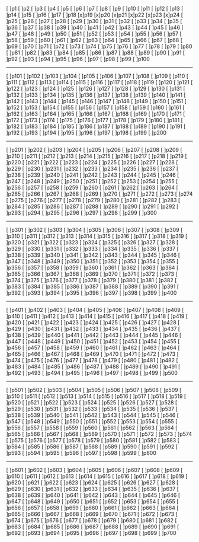 [ ]p1
[ ]p2
[ ]p3
[ ]p4
[ ]p5
[ ]p6
[ ]p7
[ ]p8
[ ]p9
[ ]p10
[ ]p11
[ ]p12
[ ]p13
[ ]p14
[ ]p15
[ ]p16
[ ]p17
[ ]p18
[x]p19
[x]p20
[x]p21
[x]p22
[x]p23
[x]p24
[ ]p25
[ ]p26
[ ]p27
[ ]p28
[ ]p29
[ ]p30
[ ]p31
[ ]p32
[ ]p33
[ ]p34
[ ]p35
[ ]p36
[ ]p37
[ ]p38
[ ]p39
[ ]p40
[ ]p41
[ ]p42
[ ]p43
[ ]p44
[ ]p45
[ ]p46
[ ]p47
[ ]p48
[ ]p49
[ ]p50
[ ]p51
[ ]p52
[ ]p53
[ ]p54
[ ]p55
[ ]p56
[ ]p57
[ ]p58
[ ]p59
[ ]p60
[ ]p61
[ ]p62
[ ]p63
[ ]p64
[ ]p65
[ ]p66
[ ]p67
[ ]p68
[ ]p69
[ ]p70
[ ]p71
[ ]p72
[ ]p73
[ ]p74
[ ]p75
[ ]p76
[ ]p77
[ ]p78
[ ]p79
[ ]p80
[ ]p81
[ ]p82
[ ]p83
[ ]p84
[ ]p85
[ ]p86
[ ]p87
[ ]p88
[ ]p89
[ ]p90
[ ]p91
[ ]p92
[ ]p93
[ ]p94
[ ]p95
[ ]p96
[ ]p97
[ ]p98
[ ]p99
[ ]p100

--------------------------------------------------
[ ]p101
[ ]p102
[ ]p103
[ ]p104
[ ]p105
[ ]p106
[ ]p107
[ ]p108
[ ]p109
[ ]p110
[ ]p111
[ ]p112
[ ]p113
[ ]p114
[ ]p115
[ ]p116
[ ]p117
[ ]p118
[ ]p119
[ ]p120
[ ]p121
[ ]p122
[ ]p123
[ ]p124
[ ]p125
[ ]p126
[ ]p127
[ ]p128
[ ]p129
[ ]p130
[ ]p131
[ ]p132
[ ]p133
[ ]p134
[ ]p135
[ ]p136
[ ]p137
[ ]p138
[ ]p139
[ ]p140
[ ]p141
[ ]p142
[ ]p143
[ ]p144
[ ]p145
[ ]p146
[ ]p147
[ ]p148
[ ]p149
[ ]p150
[ ]p151
[ ]p152
[ ]p153
[ ]p154
[ ]p155
[ ]p156
[ ]p157
[ ]p158
[ ]p159
[ ]p160
[ ]p161
[ ]p162
[ ]p163
[ ]p164
[ ]p165
[ ]p166
[ ]p167
[ ]p168
[ ]p169
[ ]p170
[ ]p171
[ ]p172
[ ]p173
[ ]p174
[ ]p175
[ ]p176
[ ]p177
[ ]p178
[ ]p179
[ ]p180
[ ]p181
[ ]p182
[ ]p183
[ ]p184
[ ]p185
[ ]p186
[ ]p187
[ ]p188
[ ]p189
[ ]p190
[ ]p191
[ ]p192
[ ]p193
[ ]p194
[ ]p195
[ ]p196
[ ]p197
[ ]p198
[ ]p199
[ ]p200

--------------------------------------------------
[ ]p201
[ ]p202
[ ]p203
[ ]p204
[ ]p205
[ ]p206
[ ]p207
[ ]p208
[ ]p209
[ ]p210
[ ]p211
[ ]p212
[ ]p213
[ ]p214
[ ]p215
[ ]p216
[ ]p217
[ ]p218
[ ]p219
[ ]p220
[ ]p221
[ ]p222
[ ]p223
[ ]p224
[ ]p225
[ ]p226
[ ]p227
[ ]p228
[ ]p229
[ ]p230
[ ]p231
[ ]p232
[ ]p233
[ ]p234
[ ]p235
[ ]p236
[ ]p237
[ ]p238
[ ]p239
[ ]p240
[ ]p241
[ ]p242
[ ]p243
[ ]p244
[ ]p245
[ ]p246
[ ]p247
[ ]p248
[ ]p249
[ ]p250
[ ]p251
[ ]p252
[ ]p253
[ ]p254
[ ]p255
[ ]p256
[ ]p257
[ ]p258
[ ]p259
[ ]p260
[ ]p261
[ ]p262
[ ]p263
[ ]p264
[ ]p265
[ ]p266
[ ]p267
[ ]p268
[ ]p269
[ ]p270
[ ]p271
[ ]p272
[ ]p273
[ ]p274
[ ]p275
[ ]p276
[ ]p277
[ ]p278
[ ]p279
[ ]p280
[ ]p281
[ ]p282
[ ]p283
[ ]p284
[ ]p285
[ ]p286
[ ]p287
[ ]p288
[ ]p289
[ ]p290
[ ]p291
[ ]p292
[ ]p293
[ ]p294
[ ]p295
[ ]p296
[ ]p297
[ ]p298
[ ]p299
[ ]p300

--------------------------------------------------
[ ]p301
[ ]p302
[ ]p303
[ ]p304
[ ]p305
[ ]p306
[ ]p307
[ ]p308
[ ]p309
[ ]p310
[ ]p311
[ ]p312
[ ]p313
[ ]p314
[ ]p315
[ ]p316
[ ]p317
[ ]p318
[ ]p319
[ ]p320
[ ]p321
[ ]p322
[ ]p323
[ ]p324
[ ]p325
[ ]p326
[ ]p327
[ ]p328
[ ]p329
[ ]p330
[ ]p331
[ ]p332
[ ]p333
[ ]p334
[ ]p335
[ ]p336
[ ]p337
[ ]p338
[ ]p339
[ ]p340
[ ]p341
[ ]p342
[ ]p343
[ ]p344
[ ]p345
[ ]p346
[ ]p347
[ ]p348
[ ]p349
[ ]p350
[ ]p351
[ ]p352
[ ]p353
[ ]p354
[ ]p355
[ ]p356
[ ]p357
[ ]p358
[ ]p359
[ ]p360
[ ]p361
[ ]p362
[ ]p363
[ ]p364
[ ]p365
[ ]p366
[ ]p367
[ ]p368
[ ]p369
[ ]p370
[ ]p371
[ ]p372
[ ]p373
[ ]p374
[ ]p375
[ ]p376
[ ]p377
[ ]p378
[ ]p379
[ ]p380
[ ]p381
[ ]p382
[ ]p383
[ ]p384
[ ]p385
[ ]p386
[ ]p387
[ ]p388
[ ]p389
[ ]p390
[ ]p391
[ ]p392
[ ]p393
[ ]p394
[ ]p395
[ ]p396
[ ]p397
[ ]p398
[ ]p399
[ ]p400

--------------------------------------------------
[ ]p401
[ ]p402
[ ]p403
[ ]p404
[ ]p405
[ ]p406
[ ]p407
[ ]p408
[ ]p409
[ ]p410
[ ]p411
[ ]p412
[ ]p413
[ ]p414
[ ]p415
[ ]p416
[ ]p417
[ ]p418
[ ]p419
[ ]p420
[ ]p421
[ ]p422
[ ]p423
[ ]p424
[ ]p425
[ ]p426
[ ]p427
[ ]p428
[ ]p429
[ ]p430
[ ]p431
[ ]p432
[ ]p433
[ ]p434
[ ]p435
[ ]p436
[ ]p437
[ ]p438
[ ]p439
[ ]p440
[ ]p441
[ ]p442
[ ]p443
[ ]p444
[ ]p445
[ ]p446
[ ]p447
[ ]p448
[ ]p449
[ ]p450
[ ]p451
[ ]p452
[ ]p453
[ ]p454
[ ]p455
[ ]p456
[ ]p457
[ ]p458
[ ]p459
[ ]p460
[ ]p461
[ ]p462
[ ]p463
[ ]p464
[ ]p465
[ ]p466
[ ]p467
[ ]p468
[ ]p469
[ ]p470
[ ]p471
[ ]p472
[ ]p473
[ ]p474
[ ]p475
[ ]p476
[ ]p477
[ ]p478
[ ]p479
[ ]p480
[ ]p481
[ ]p482
[ ]p483
[ ]p484
[ ]p485
[ ]p486
[ ]p487
[ ]p488
[ ]p489
[ ]p490
[ ]p491
[ ]p492
[ ]p493
[ ]p494
[ ]p495
[ ]p496
[ ]p497
[ ]p498
[ ]p499
[ ]p500

--------------------------------------------------
[ ]p501
[ ]p502
[ ]p503
[ ]p504
[ ]p505
[ ]p506
[ ]p507
[ ]p508
[ ]p509
[ ]p510
[ ]p511
[ ]p512
[ ]p513
[ ]p514
[ ]p515
[ ]p516
[ ]p517
[ ]p518
[ ]p519
[ ]p520
[ ]p521
[ ]p522
[ ]p523
[ ]p524
[ ]p525
[ ]p526
[ ]p527
[ ]p528
[ ]p529
[ ]p530
[ ]p531
[ ]p532
[ ]p533
[ ]p534
[ ]p535
[ ]p536
[ ]p537
[ ]p538
[ ]p539
[ ]p540
[ ]p541
[ ]p542
[ ]p543
[ ]p544
[ ]p545
[ ]p546
[ ]p547
[ ]p548
[ ]p549
[ ]p550
[ ]p551
[ ]p552
[ ]p553
[ ]p554
[ ]p555
[ ]p556
[ ]p557
[ ]p558
[ ]p559
[ ]p560
[ ]p561
[ ]p562
[ ]p563
[ ]p564
[ ]p565
[ ]p566
[ ]p567
[ ]p568
[ ]p569
[ ]p570
[ ]p571
[ ]p572
[ ]p573
[ ]p574
[ ]p575
[ ]p576
[ ]p577
[ ]p578
[ ]p579
[ ]p580
[ ]p581
[ ]p582
[ ]p583
[ ]p584
[ ]p585
[ ]p586
[ ]p587
[ ]p588
[ ]p589
[ ]p590
[ ]p591
[ ]p592
[ ]p593
[ ]p594
[ ]p595
[ ]p596
[ ]p597
[ ]p598
[ ]p599
[ ]p600

--------------------------------------------------
[ ]p601
[ ]p602
[ ]p603
[ ]p604
[ ]p605
[ ]p606
[ ]p607
[ ]p608
[ ]p609
[ ]p610
[ ]p611
[ ]p612
[ ]p613
[ ]p614
[ ]p615
[ ]p616
[ ]p617
[ ]p618
[ ]p619
[ ]p620
[ ]p621
[ ]p622
[ ]p623
[ ]p624
[ ]p625
[ ]p626
[ ]p627
[ ]p628
[ ]p629
[ ]p630
[ ]p631
[ ]p632
[ ]p633
[ ]p634
[ ]p635
[ ]p636
[ ]p637
[ ]p638
[ ]p639
[ ]p640
[ ]p641
[ ]p642
[ ]p643
[ ]p644
[ ]p645
[ ]p646
[ ]p647
[ ]p648
[ ]p649
[ ]p650
[ ]p651
[ ]p652
[ ]p653
[ ]p654
[ ]p655
[ ]p656
[ ]p657
[ ]p658
[ ]p659
[ ]p660
[ ]p661
[ ]p662
[ ]p663
[ ]p664
[ ]p665
[ ]p666
[ ]p667
[ ]p668
[ ]p669
[ ]p670
[ ]p671
[ ]p672
[ ]p673
[ ]p674
[ ]p675
[ ]p676
[ ]p677
[ ]p678
[ ]p679
[ ]p680
[ ]p681
[ ]p682
[ ]p683
[ ]p684
[ ]p685
[ ]p686
[ ]p687
[ ]p688
[ ]p689
[ ]p690
[ ]p691
[ ]p692
[ ]p693
[ ]p694
[ ]p695
[ ]p696
[ ]p697
[ ]p698
[ ]p699
[ ]p700